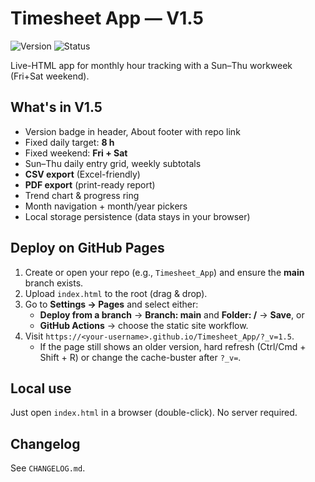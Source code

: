 # Timesheet App — V1.5

![Version](https://img.shields.io/badge/version-1.5-blue) ![Status](https://img.shields.io/badge/status-stable-brightgreen)

Live-HTML app for monthly hour tracking with a Sun–Thu workweek (Fri+Sat weekend).

## What's in V1.5
- Version badge in header, About footer with repo link
- Fixed daily target: **8 h**
- Fixed weekend: **Fri + Sat**
- Sun–Thu daily entry grid, weekly subtotals
- **CSV export** (Excel-friendly)
- **PDF export** (print-ready report)
- Trend chart & progress ring
- Month navigation + month/year pickers
- Local storage persistence (data stays in your browser)

## Deploy on GitHub Pages
1. Create or open your repo (e.g., `Timesheet_App`) and ensure the **main** branch exists.
2. Upload `index.html` to the root (drag & drop).
3. Go to **Settings → Pages** and select either:
   - **Deploy from a branch** → **Branch: main** and **Folder: /** → **Save**, or
   - **GitHub Actions** → choose the static site workflow.
4. Visit `https://<your-username>.github.io/Timesheet_App/?_v=1.5`.
   - If the page still shows an older version, hard refresh (Ctrl/Cmd + Shift + R) or change the cache-buster after `?_v=`.

## Local use
Just open `index.html` in a browser (double-click). No server required.

## Changelog
See `CHANGELOG.md`.
